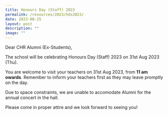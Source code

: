 ```yaml
---
title: Honours Day (Staff) 2023
permalink: /resources/2023/hds2023/
date: 2023-08-25
layout: post
description: ""
image: ""
---
```

Dear CHR Alumni (Ex-Students),

The school will be celebrating Honours Day (Staff) 2023 on 31st Aug 2023 (Thu).

You are welcome to visit your teachers on 31st Aug 2023, from **11 am owards**. Remember to inform your teachers first as they may leave promptly on the day. 

Due to space constraints, we are unable to accomodate Alumni for the annual concert in the hall. 

Please come in proper attire and we look forward to seeing you!